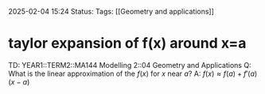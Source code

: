 2025-02-04 15:24
Status: 
Tags: [[Geometry and applications]]
# taylor expansion of f(x) around x=a

TD: YEAR1::TERM2::MA144 Modelling 2::04 Geometry and Applications
Q: What is the linear approximation of the $f(x)$ for $x$ near $a$?
A: $f(x)\approx f(a)+f'(a)(x-a)$